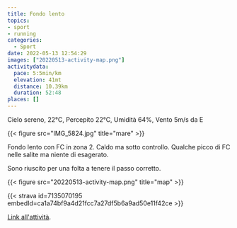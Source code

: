 ```yaml
---
title: Fondo lento
topics:
- sport
- running
categories: 
  - Sport
date: 2022-05-13 12:54:29
images: ["20220513-activity-map.png"]
activitydata:
  pace: 5:5min/km
  elevation: 41mt
  distance: 10.39km
  duration: 52:48
places: []
---
```


Cielo sereno, 22°C, Percepito 22°C, Umidità 64%, Vento 5m/s da E

{{< figure src="IMG_5824.jpg" title="mare" >}}
<!--more-->

Fondo lento con FC in zona 2. Caldo ma sotto controllo. Qualche picco di FC nelle salite ma niente di esagerato.

Sono riuscito per una folta a tenere il passo corretto.

{{<  figure src="20220513-activity-map.png" title="map" >}}

{{< strava id=7135070195 embedId=ca1a74bf9a4d21fcc7a27df5b6a9ad50e11f42ce >}}

[Link all'attività](https://strava.com/activities/7135070195).
